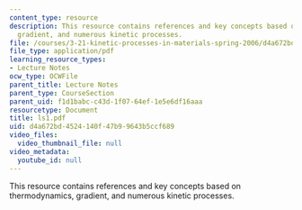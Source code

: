 ```yaml
---
content_type: resource
description: This resource contains references and key concepts based on thermodynamics,
  gradient, and numerous kinetic processes.
file: /courses/3-21-kinetic-processes-in-materials-spring-2006/d4a672bd4524140f47b99643b5ccf689_ls1.pdf
file_type: application/pdf
learning_resource_types:
- Lecture Notes
ocw_type: OCWFile
parent_title: Lecture Notes
parent_type: CourseSection
parent_uid: f1d1babc-c43d-1f07-64ef-1e5e6df16aaa
resourcetype: Document
title: ls1.pdf
uid: d4a672bd-4524-140f-47b9-9643b5ccf689
video_files:
  video_thumbnail_file: null
video_metadata:
  youtube_id: null
---
```

This resource contains references and key concepts based on thermodynamics, gradient, and numerous kinetic processes.

